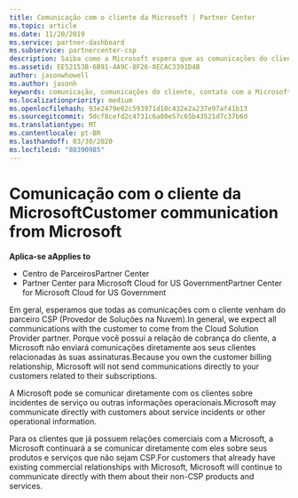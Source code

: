 ```yaml
---
title: Comunicação com o cliente da Microsoft | Partner Center
ms.topic: article
ms.date: 11/20/2019
ms.service: partner-dashboard
ms.subservice: partnercenter-csp
description: Saiba como a Microsoft espera que as comunicações do cliente ocorram entre clientes e parceiros no programa do provedor de soluções na nuvem.
ms.assetid: EE52153B-6B91-4A9C-8F26-8ECAC3391D4B
author: jasonwhowell
ms.author: jasonh
keywords: comunicação, comunicações do cliente, contato com a Microsoft
ms.localizationpriority: medium
ms.openlocfilehash: 93e2479e02c593971d10c432e2a237e97af41b13
ms.sourcegitcommit: 5dcf8cefd2c4731c6a80e57c65b43521d7c37b6d
ms.translationtype: MT
ms.contentlocale: pt-BR
ms.lasthandoff: 03/30/2020
ms.locfileid: "80390985"
---
```

# <a name="customer-communication-from-microsoft"></a><span data-ttu-id="49da5-104">Comunicação com o cliente da Microsoft</span><span class="sxs-lookup"><span data-stu-id="49da5-104">Customer communication from Microsoft</span></span>

<span data-ttu-id="49da5-105">**Aplica-se a**</span><span class="sxs-lookup"><span data-stu-id="49da5-105">**Applies to**</span></span>

-  <span data-ttu-id="49da5-106">Centro de Parceiros</span><span class="sxs-lookup"><span data-stu-id="49da5-106">Partner Center</span></span>
-  <span data-ttu-id="49da5-107">Partner Center para Microsoft Cloud for US Government</span><span class="sxs-lookup"><span data-stu-id="49da5-107">Partner Center for Microsoft Cloud for US Government</span></span>


<span data-ttu-id="49da5-108">Em geral, esperamos que todas as comunicações com o cliente venham do parceiro CSP (Provedor de Soluções na Nuvem).</span><span class="sxs-lookup"><span data-stu-id="49da5-108">In general, we expect all communications with the customer to come from the Cloud Solution Provider partner.</span></span> <span data-ttu-id="49da5-109">Porque você possui a relação de cobrança do cliente, a Microsoft não enviará comunicações diretamente aos seus clientes relacionadas às suas assinaturas.</span><span class="sxs-lookup"><span data-stu-id="49da5-109">Because you own the customer billing relationship, Microsoft will not send communications directly to your customers related to their subscriptions.</span></span>

<span data-ttu-id="49da5-110">A Microsoft pode se comunicar diretamente com os clientes sobre incidentes de serviço ou outras informações operacionais.</span><span class="sxs-lookup"><span data-stu-id="49da5-110">Microsoft may communicate directly with customers about service incidents or other operational information.</span></span>

<span data-ttu-id="49da5-111">Para os clientes que já possuem relações comerciais com a Microsoft, a Microsoft continuará a se comunicar diretamente com eles sobre seus produtos e serviços que não sejam CSP.</span><span class="sxs-lookup"><span data-stu-id="49da5-111">For customers that already have existing commercial relationships with Microsoft, Microsoft will continue to communicate directly with them about their non-CSP products and services.</span></span>

 

 




